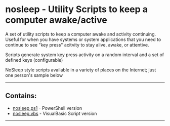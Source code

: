 # nosleep - Utility Scripts to keep a computer awake/active

A set of utility scripts to keep a computer awake and activity continuing.
Useful for when you have systems or system applications that you need to continue
to see "key press" acitvity to stay alive, awake, or attentive.

Scripts generate system key press activity on a random interval and a set of defined keys (configurable)

NoSleep style scripts available in a variety of places on the Internet; just one person's
sample below

---

## Contains:
* [nosleep.ps1](nosleep.ps1) - PowerShell version
* [nosleep.vbs](nosleep.vbs) - VisualBasic Script version

---
